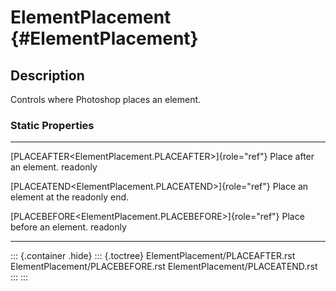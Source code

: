 ElementPlacement {#ElementPlacement}
================

Description
-----------

Controls where Photoshop places an element.

### Static Properties

  ----------------------------------------------------------- ------------------------
  [PLACEAFTER\<ElementPlacement.PLACEAFTER\>]{role="ref"}     Place after an element.
  readonly                                                    

  [PLACEATEND\<ElementPlacement.PLACEATEND\>]{role="ref"}     Place an element at the
  readonly                                                    end.

  [PLACEBEFORE\<ElementPlacement.PLACEBEFORE\>]{role="ref"}   Place before an element.
  readonly                                                    
  ----------------------------------------------------------- ------------------------

::: {.container .hide}
::: {.toctree}
ElementPlacement/PLACEAFTER.rst ElementPlacement/PLACEBEFORE.rst
ElementPlacement/PLACEATEND.rst
:::
:::

